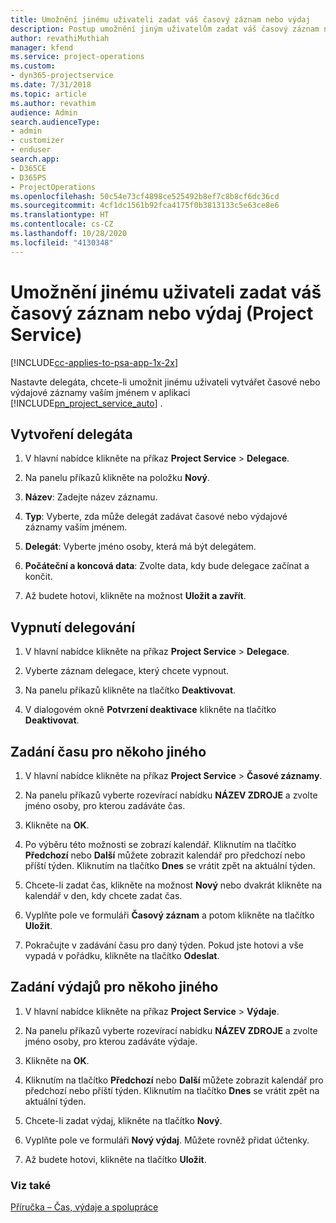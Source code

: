 ```yaml
---
title: Umožnění jinému uživateli zadat váš časový záznam nebo výdaj
description: Postup umožnění jiným uživatelům zadat váš časový záznam nebo výdaj v Project Service
author: revathiMuthiah
manager: kfend
ms.service: project-operations
ms.custom:
- dyn365-projectservice
ms.date: 7/31/2018
ms.topic: article
ms.author: revathim
audience: Admin
search.audienceType:
- admin
- customizer
- enduser
search.app:
- D365CE
- D365PS
- ProjectOperations
ms.openlocfilehash: 50c54e73cf4898ce525492b8ef7c8b8cf6dc36cd
ms.sourcegitcommit: 4cf1dc1561b92fca4175f0b3813133c5e63ce8e6
ms.translationtype: HT
ms.contentlocale: cs-CZ
ms.lasthandoff: 10/28/2020
ms.locfileid: "4130348"
---
```

# <a name="allow-someone-else-to-enter-your-time-entry-or-expense-project-service"></a>Umožnění jinému uživateli zadat váš časový záznam nebo výdaj (Project Service)

[!INCLUDE[cc-applies-to-psa-app-1x-2x](../includes/cc-applies-to-psa-app-1x-2x.md)]

Nastavte delegáta, chcete-li umožnit jinému uživateli vytvářet časové nebo výdajové záznamy vaším jménem v aplikaci [!INCLUDE[pn_project_service_auto](../includes/pn-project-service-auto.md)] .  
  
## <a name="create-a-delegate"></a>Vytvoření delegáta  
  
1.  V hlavní nabídce klikněte na příkaz **Project Service** > **Delegace**.  
  
2.  Na panelu příkazů klikněte na položku **Nový**.  
  
3. **Název**: Zadejte název záznamu.  
  
4. **Typ**: Vyberte, zda může delegát zadávat časové nebo výdajové záznamy vaším jménem.  
  
5. **Delegát**: Vyberte jméno osoby, která má být delegátem.  
  
6. **Počáteční a koncová data**: Zvolte data, kdy bude delegace začínat a končit.  
  
7.  Až budete hotovi, klikněte na možnost **Uložit a zavřít**.  
  
## <a name="turn-off-delegation"></a>Vypnutí delegování  
  
1.  V hlavní nabídce klikněte na příkaz **Project Service** > **Delegace**.  
  
2.  Vyberte záznam delegace, který chcete vypnout.  
  
3.  Na panelu příkazů klikněte na tlačítko **Deaktivovat**.  
  
4.  V dialogovém okně **Potvrzení deaktivace** klikněte na tlačítko **Deaktivovat**.  
  
## <a name="enter-time-for-someone-else"></a>Zadání času pro někoho jiného  
  
1.  V hlavní nabídce klikněte na příkaz **Project Service** > **Časové záznamy**.  
  
2.  Na panelu příkazů vyberte rozevírací nabídku **NÁZEV ZDROJE** a zvolte jméno osoby, pro kterou zadáváte čas.  
  
3.  Klikněte na **OK**.  
  
4.  Po výběru této možnosti se zobrazí kalendář. Kliknutím na tlačítko **Předchozí** nebo **Další** můžete zobrazit kalendář pro předchozí nebo příští týden. Kliknutím na tlačítko **Dnes** se vrátit zpět na aktuální týden.  
  
5.  Chcete-li zadat čas, klikněte na možnost **Nový** nebo dvakrát klikněte na kalendář v den, kdy chcete zadat čas.  
  
6.  Vyplňte pole ve formuláři **Časový záznam** a potom klikněte na tlačítko **Uložit**.  
  
7.  Pokračujte v zadávání času pro daný týden. Pokud jste hotovi a vše vypadá v pořádku, klikněte na tlačítko **Odeslat**.  
  
## <a name="enter-expenses-for-someone-else"></a>Zadání výdajů pro někoho jiného  
  
1.  V hlavní nabídce klikněte na příkaz **Project Service** > **Výdaje**.  
  
2.  Na panelu příkazů vyberte rozevírací nabídku **NÁZEV ZDROJE** a zvolte jméno osoby, pro kterou zadáváte výdaje.  
  
3.  Klikněte na **OK**.  
  
4.  Kliknutím na tlačítko **Předchozí** nebo **Další** můžete zobrazit kalendář pro předchozí nebo příští týden. Kliknutím na tlačítko **Dnes** se vrátit zpět na aktuální týden.  
  
5.  Chcete-li zadat výdaj, klikněte na tlačítko **Nový**.  
  
6.  Vyplňte pole ve formuláři **Nový výdaj**. Můžete rovněž přidat účtenky.  
  
7.  Až budete hotovi, klikněte na tlačítko **Uložit**.  
  
### <a name="see-also"></a>Viz také  
 [Příručka – Čas, výdaje a spolupráce](../psa/time-expense-collaboration-guide.md)
